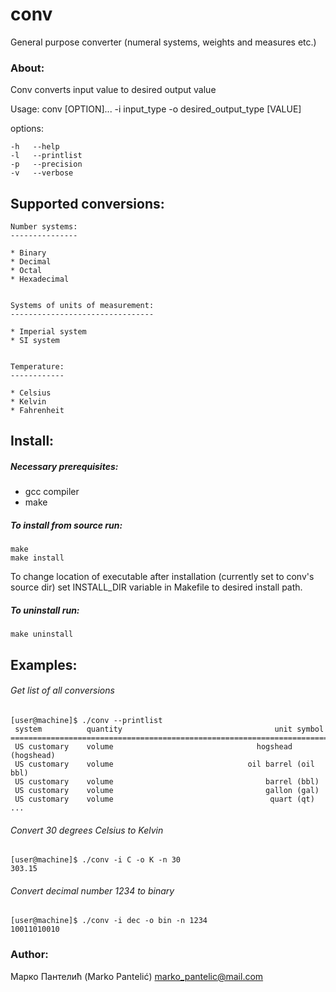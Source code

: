 
# conv 
General purpose converter (numeral systems, weights and measures etc.)



### About:

Conv converts input value to desired output value

Usage: conv [OPTION]... -i input_type -o desired_output_type [VALUE]

options:
```
-h	 --help
-l	 --printlist
-p	 --precision
-v	 --verbose
```



## Supported conversions:


	Number systems:
	---------------

	* Binary
	* Decimal
	* Octal
	* Hexadecimal 


	Systems of units of measurement:
	--------------------------------

	* Imperial system
	* SI system

	
	Temperature:
	------------

	* Celsius
	* Kelvin
	* Fahrenheit
	


## Install:

##### Necessary prerequisites:
* gcc compiler
* make

##### To install from source run:
```
make
make install
```
To change location of executable after installation (currently set to conv's source dir) set INSTALL_DIR variable in Makefile to desired install path.

##### To uninstall run:
```
make uninstall
```


## Examples:
###### Get list of all conversions
```
[user@machine]$ ./conv --printlist
 system          quantity                                  unit symbol
==============================================================================
 US customary    volume                                hogshead (hogshead)
 US customary    volume                              oil barrel (oil bbl)
 US customary    volume                                  barrel (bbl)
 US customary    volume                                  gallon (gal)
 US customary    volume                                   quart (qt)
...
```

###### Convert 30 degrees Celsius to Kelvin
```
[user@machine]$ ./conv -i C -o K -n 30
303.15
```
###### Convert decimal number 1234 to binary
```
[user@machine]$ ./conv -i dec -o bin -n 1234
10011010010
```



### Author:

Марко Пантелић (Marko Pantelić)
marko_pantelic@mail.com

	
